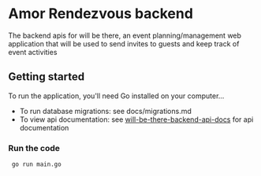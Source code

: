 # Amor Rendezvous backend
The backend apis for will be there, an event planning/management web application that will be used to send invites to guests and keep track of event activities

## Getting started
To run the application, you'll need Go installed on your computer...
- To run database migrations:
   see docs/migrations.md
- To view api documentation:
   see [will-be-there-backend-api-docs](https://editor.swagger.io/?url=https://will-be-there.onrender.com/api/v1/info/openapi.yaml) for api documentation
### Run the code
  ```
   go run main.go
```
    
